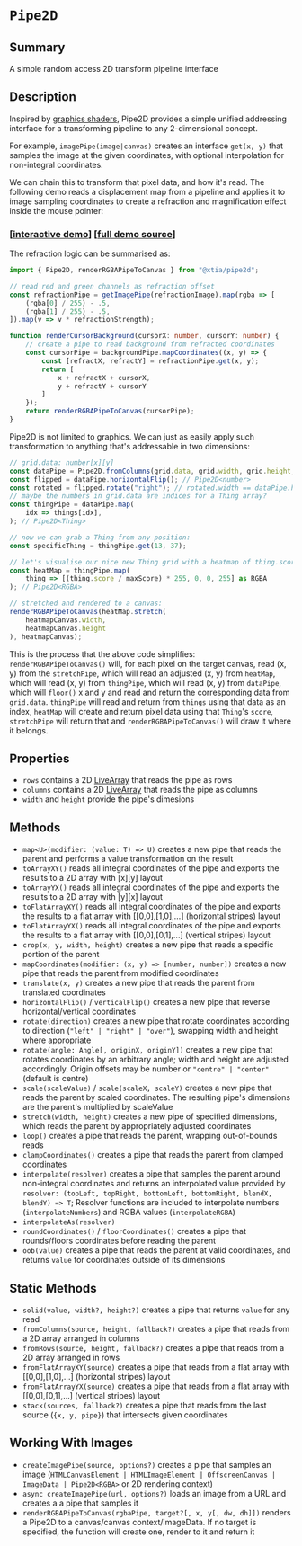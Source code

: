# `Pipe2D`

## Summary

A simple random access 2D transform pipeline interface

## Description

Inspired by [graphics shaders](https://en.wikipedia.org/wiki/Shader), Pipe2D provides a simple unified addressing interface for a transforming pipeline to any 2-dimensional concept.

For example, `imagePipe(image|canvas)` creates an interface `get(x, y)` that samples the image at the given coordinates, with optional interpolation for non-integral coordinates.

We can chain this to transform that pixel data, and how it's read. The following demo reads a displacement map from a pipeline and applies it to image sampling coordinates to create a refraction and magnification effect inside the mouse pointer:

### [[interactive demo](https://aleta.codes/pipe2d-demo/)] [[full demo source](https://gist.github.com/tiadrop/403d5a5c7c452622e579cc3f1705384c)]

The refraction logic can be summarised as:

```ts
import { Pipe2D, renderRGBAPipeToCanvas } from "@xtia/pipe2d";

// read red and green channels as refraction offset
const refractionPipe = getImagePipe(refractionImage).map(rgba => [
	(rgba[0] / 255) - .5,
	(rgba[1] / 255) - .5,
]).map(v => v * refractionStrength);

function renderCursorBackground(cursorX: number, cursorY: number) {
	// create a pipe to read background from refracted coordinates
	const cursorPipe = backgroundPipe.mapCoordinates((x, y) => {
		const [refractX, refractY] = refractionPipe.get(x, y);
		return [
			x + refractX + cursorX,
			y + refractY + cursorY
		]
	});
	return renderRGBAPipeToCanvas(cursorPipe);
}
```
Pipe2D is not limited to graphics. We can just as easily apply such transformation to anything that's addressable in two dimensions:

```ts
// grid.data: number[x][y]
const dataPipe = Pipe2D.fromColumns(grid.data, grid.width, grid.height, -1); // Pipe2D<number>
const flipped = dataPipe.horizontalFlip(); // Pipe2D<number>
const rotated = flipped.rotate("right"); // rotated.width == dataPipe.height &v/v
// maybe the numbers in grid.data are indices for a Thing array?
const thingPipe = dataPipe.map(
	idx => things[idx],
); // Pipe2D<Thing>

// now we can grab a Thing from any position:
const specificThing = thingPipe.get(13, 37);

// let's visualise our nice new Thing grid with a heatmap of thing.score:
const heatMap = thingPipe.map(
	thing => [(thing.score / maxScore) * 255, 0, 0, 255] as RGBA
); // Pipe2D<RGBA>

// stretched and rendered to a canvas:
renderRGBAPipeToCanvas(heatMap.stretch(
	heatmapCanvas.width,
	heatmapCanvas.height
), heatmapCanvas);
```
This is the process that the above code simplifies: `renderRGBAPipeToCanvas()` will, for each pixel on the target canvas, read (x, y) from the `stretchPipe`, which will read an adjusted (x, y) from `heatMap`, which will read (x, y) from `thingPipe`, which will read (x, y) from `dataPipe`, which will `floor()` x and y and read and return the corresponding data from `grid.data`. `thingPipe` will read and return from `things` using that data as an index, `heatMap` will create and return pixel data using that `Thing`'s `score`, `stretchPipe` will return that and `renderRGBAPipeToCanvas()` will draw it where it belongs.

## Properties

* `rows` contains a 2D [LiveArray](https://www.npmjs.com/package/@xtia/live-array) that reads the pipe as rows
* `columns` contains a 2D [LiveArray](https://www.npmjs.com/package/@xtia/live-array) that reads the pipe as columns
* `width` and `height` provide the pipe's dimesions

## Methods

* `map<U>(modifier: (value: T) => U)` creates a new pipe that reads the parent and performs a value transformation on the result
* `toArrayXY()` reads all integral coordinates of the pipe and exports the results to a 2D array with [x][y] layout
* `toArrayYX()` reads all integral coordinates of the pipe and exports the results to a 2D array with [y][x] layout
* `toFlatArrayXY()` reads all integral coordinates of the pipe and exports the results to a flat array with [[0,0],[1,0],...] (horizontal stripes) layout
* `toFlatArrayYX()` reads all integral coordinates of the pipe and exports the results to a flat array with [[0,0],[0,1],...] (vertical stripes) layout
* `crop(x, y, width, height)` creates a new pipe that reads a specific portion of the parent
* `mapCoordinates(modifier: (x, y) => [number, number])` creates a new pipe that reads the parent from modified coordinates
* `translate(x, y)` creates a new pipe that reads the parent from translated coordinates
* `horizontalFlip()` / `verticalFlip()` creates a new pipe that reverse horizontal/vertical coordinates
* `rotate(direction)` creates a new pipe that rotate coordinates according to direction (`"left" | "right" | "over"`), swapping width and height where appropriate
* `rotate(angle: Angle[, originX, originY])` creates a new pipe that rotates coordinates by an arbitrary angle; width and height are adjusted accordingly. Origin offsets may be number or `"centre" | "center"` (default is centre)
* `scale(scaleValue)` / `scale(scaleX, scaleY)` creates a new pipe that reads the parent by scaled coordinates. The resulting pipe's dimensions are the parent's multiplied by scaleValue
* `stretch(width, height)` creates a new pipe of specified dimensions, which reads the parent by appropriately adjusted coordinates
* `loop()` creates a pipe that reads the parent, wrapping out-of-bounds reads
* `clampCoordinates()` creates a pipe that reads the parent from clamped coordinates
* `interpolate(resolver)` creates a pipe that samples the parent around non-integral coordinates and returns an interpolated value provided by `resolver: (topLeft, topRight, bottomLeft, bottomRight, blendX, blendY) => T`; Resolver functions are included to interpolate numbers (`interpolateNumbers`) and RGBA values (`interpolateRGBA`)
* `interpolateAs(resolver)`
* `roundCoordinates()` / `floorCoordinates()` creates a pipe that rounds/floors coordinates before reading the parent
* `oob(value)` creates a pipe that reads the parent at valid coordinates, and returns `value` for coordinates outside of its dimensions

## Static Methods

* `solid(value, width?, height?)` creates a pipe that returns `value` for any read
* `fromColumns(source, height, fallback?)` creates a pipe that reads from a 2D array arranged in columns
* `fromRows(source, height, fallback?)` creates a pipe that reads from a 2D array arranged in rows
* `fromFlatArrayXY(source)` creates a pipe that reads from a flat array with [[0,0],[1,0],...] (horizontal stripes) layout
* `fromFlatArrayYX(source)` creates a pipe that reads from a flat array with [[0,0],[0,1],...] (vertical stripes) layout
* `stack(sources, fallback?)` creates a pipe that reads from the last source (`{x, y, pipe}`) that intersects given coordinates

## Working With Images

* `createImagePipe(source, options?)` creates a pipe that samples an image (`HTMLCanvasElement | HTMLImageElement | OffscreenCanvas | ImageData | Pipe2D<RGBA>` or 2D rendering context)
* `async createImagePipe(url, options?)` loads an image from a URL and creates a a pipe that samples it
* `renderRGBAPipeToCanvas(rgbaPipe, target?[, x, y[, dw, dh]])` renders a Pipe2D<RGBA> to a canvas/canvas context/imageData. If no target is specified, the function will create one, render to it and return it

